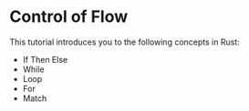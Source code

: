 # Control of Flow

This tutorial introduces you to the following concepts in Rust:
- If Then Else
- While
- Loop
- For
- Match
